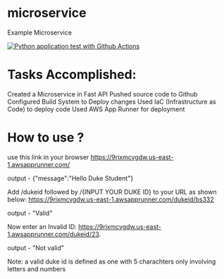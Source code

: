 # microservice
Example Microservice

[![Python application test with Github Actions](https://github.com/BombayBrownBoy09/microservice/actions/workflows/main.yml/badge.svg)](https://github.com/BombayBrownBoy09/microservice/actions/workflows/main.yml)

# Tasks Accomplished:
Created a Microservice in Fast API
Pushed source code to Github
Configured Build System to Deploy changes
Used IaC (Infrastructure as Code) to deploy code
Used AWS App Runner for deployment

# How to use ?
use this link in your browser https://9rixmcvgdw.us-east-1.awsapprunner.com/

output - {"message":"Hello Duke Student"}

Add /dukeid followed by /{INPUT YOUR DUKE ID} to your URL as shown below: https://9rixmcvgdw.us-east-1.awsapprunner.com/dukeid/bs332

output - "Valid"

Now enter an Invalid ID: https://9rixmcvgdw.us-east-1.awsapprunner.com/dukeid/23.

output - "Not valid"

Note: a valid duke id is defined as one with 5 charachters only involving letters and numbers
